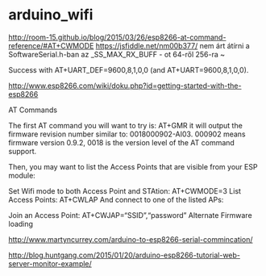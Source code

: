 # arduino_wifi
http://room-15.github.io/blog/2015/03/26/esp8266-at-command-reference/#AT+CWMODE
https://jsfiddle.net/nm00b377/
nem árt átírni a SoftwareSerial.h-ban az _SS_MAX_RX_BUFF - ot 64-ről 256-ra
~                                                                                 



Success with AT+UART_DEF=9600,8,1,0,0 (and AT+UART=9600,8,1,0,0).



http://www.esp8266.com/wiki/doku.php?id=getting-started-with-the-esp8266

AT Commands

The first AT command you will want to try is:
AT+GMR
it will output the firmware revision number similar to:
0018000902-AI03.
000902 means firmware version 0.9.2, 0018 is the version level of the AT command support.

Then, you may want to list the Access Points that are visible from your ESP module:

Set Wifi mode to both Access Point and STAtion:
AT+CWMODE=3
List Access Points:
AT+CWLAP
And connect to one of the listed APs:

Join an Access Point:
AT+CWJAP=“SSID”,“password”
Alternate Firmware loading



http://www.martyncurrey.com/arduino-to-esp8266-serial-commincation/

http://blog.huntgang.com/2015/01/20/arduino-esp8266-tutorial-web-server-monitor-example/

